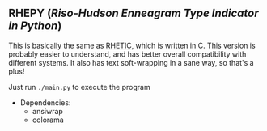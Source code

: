 ## RHEPY (*Riso-Hudson Enneagram Type Indicator in Python*)

This is basically the same as [RHETIC](https://github.com/sirkhancision/RHETIC), which is written in C. This version is probably easier to understand, and has better overall compatibility with different systems. It also has text soft-wrapping in a sane way, so that's a plus!

Just run `./main.py` to execute the program

- Dependencies:
	+ ansiwrap
	+ colorama
